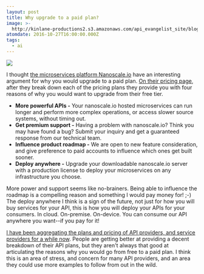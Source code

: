 ```yaml
---
layout: post
title: Why upgrade to a paid plan?
image: >-
  http://kinlane-productions2.s3.amazonaws.com/api_evangelist_site/blog/pricing_and_faq_nanoscale_io.png
atomdate: 2016-10-27T16:00:00.000Z
tags:
  - ai
---
```

[![](http://kinlane-productions2.s3.amazonaws.com/api_evangelist_site/blog/pricing_and_faq_–_nanoscale_io.png)](http://www.nanoscale.io/pricing/)

I thought [the microservices platform Nanoscale.io](http://www.nanoscale.io/) have an interesting argument for why you would upgrade to a paid plan. [On their pricing page](http://www.nanoscale.io/pricing/), after they break down each of the pricing plans they provide you with four reasons of why you would want to upgrade from their free tier.

*   **More powerful APIs -** Your nanoscale.io hosted microservices can run longer and perform more complex operations, or access slower source systems, without timing out.
*   **Get premium support -** Having a problem with nanoscale.io? Think you may have found a bug? Submit your inquiry and get a guaranteed response from our technical team.
*   **Influence product roadmap -** We are open to new feature consideration, and give preference to paid accounts to influence which ones get built sooner.
*   **Deploy anywhere -** Upgrade your downloadable nanoscale.io server with a production license to deploy your microservices on any infrastructure you choose.

More power and support seems like no-brainers. Being able to influence the roadmap is a compelling reason and something I would pay money for! ;-) The deploy anywhere I think is a sign of the future, not just for how you will buy services for your API, this is how you will deploy your APIs for your consumers. In cloud. On-premise. On-device. You can consume our API anywhere you want--if you pay for it!

[I have been aggregating the plans and pricing of API providers, and service providers for a while now](http://plans.apievangelist.com/). People are getting better at providing a decent breakdown of their API plans, but they aren't always that good at articulating the reasons why you would go from free to a paid plan. I think this is an area of stress, and concern for many API providers, and an area they could use more examples to follow from out in the wild.